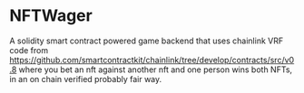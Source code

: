 # NFTWager
A solidity smart contract powered game backend that uses chainlink VRF code from https://github.com/smartcontractkit/chainlink/tree/develop/contracts/src/v0.8 where you bet an nft against another nft and one person wins both NFTs, in an on chain verified probably fair way.
